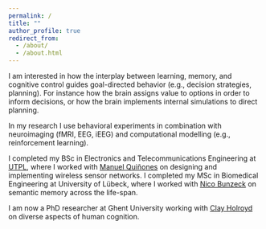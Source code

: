 ```yaml
---
permalink: /
title: ""
author_profile: true
redirect_from: 
  - /about/
  - /about.html
---
```


I am interested in how the interplay between learning, memory, and cognitive control guides goal-directed behavior (e.g., decision strategies, planning).
For instance how the brain assigns value to options in order to inform decisions, or how the brain implements internal simulations to direct planning.

In my research I use behavioral experiments in combination with neuroimaging (fMRI, EEG, iEEG) and computational modelling (e.g., reinforcement learning).

I completed my BSc in Electronics and Telecommunications Engineering at [UTPL](https://www.utpl.edu.ec/), where I worked with
[Manuel Quiñones](https://investigacion.utpl.edu.ec/mfquinonez) on designing and implementing wireless sensor networks.
I completed my MSc in Biomedical Engineering at University of Lübeck, where I worked with [Nico Bunzeck](https://www.ipsy1.uni-luebeck.de/forschung/ag-bunzeck/) on semantic
memory across the life-span.

I am now a PhD researcher at Ghent University working with [Clay Holroyd](https://lccl.ugent.be/) on diverse aspects of human cognition.
